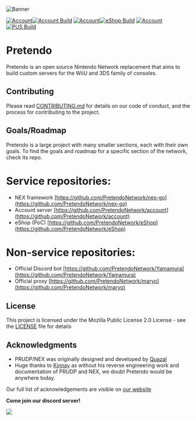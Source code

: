 ![Banner](https://i.imgur.com/X94b7WK.png)

[![Account](https://img.shields.io/badge/account-lightgrey.svg?style=for-the-badge)![Account Build](https://img.shields.io/travis/PretendoNetwork/account.svg?style=for-the-badge)](https://github.com/PretendoNetwork/account)
[![Account](https://img.shields.io/badge/eShop-lightgrey.svg?style=for-the-badge)![eShop Build](https://img.shields.io/travis/PretendoNetwork/eShop.svg?style=for-the-badge)](https://github.com/PretendoNetwork/eShop)
[![Account](https://img.shields.io/badge/PUS-lightgrey.svg?style=for-the-badge)![PUS Build](https://img.shields.io/travis/PretendoNetwork/PUS.svg?style=for-the-badge)](https://github.com/PretendoNetwork/PUS)

# Pretendo

Pretendo is an open source Nintendo Network replacement that aims to build custom servers for the WiiU and 3DS family of consoles.

## Contributing

Please read [CONTRIBUTING.md](CONTRIBUTING.md) for details on our code of conduct, and the process for contributing to the project.

## Goals/Roadmap

Pretendo is a large project with many smaller sections, each with their own goals. To find the goals and roadmap for a specific section of the network, check its repo.

# Service repositories:
- NEX framework [https://github.com/PretendoNetwork/nex-go](https://github.com/PretendoNetwork/nex-go)
- Account server [https://github.com/PretendoNetwork/account](https://github.com/PretendoNetwork/account)
- eShop (PoC) [https://github.com/PretendoNetwork/eShop](https://github.com/PretendoNetwork/eShop)

# Non-service repositories:
- Official Discord bot [https://github.com/PretendoNetwork/Yamamura](https://github.com/PretendoNetwork/Yamamura)
- Official proxy [https://github.com/PretendoNetwork/maryo](https://github.com/PretendoNetwork/maryo)

## License

This project is licensed under the Mozilla Public License 2.0 License - see the [LICENSE](LICENSE) file for details

## Acknowledgments

* PRUDP/NEX was originally designed and developed by [Quazal](http://www.quazal.com/index.html)
* Huge thanks to [Kinnay](https://github.com/Kinnay) as without his reverse engineering work and documentation of PRUDP and NEX, we doubt Pretendo would be anywhere today.

Our full list of acknowledgements are visible on [our website](https://pretendo.network/#credits)

**Come join our discord server!**
<p align="left">
	<a href="https://invite.gg/pretendo" target="_blank">
		<img src="https://discordapp.com/api/guilds/408718485913468928/widget.png?style=banner2">
	</a>
</p>
